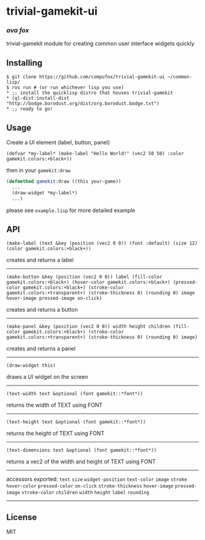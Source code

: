 # trivial-gamekit-ui
### _ava fox_

trivial-gamekit module for creating common user interface widgets quickly

## Installing

```shell
$ git clone https://github.com/compufox/trivial-gamekit-ui ~/common-lisp/
$ ros run # (or run whichever lisp you use)
* ;; install the quicklisp distro that houses trivial-gamekit
* (ql-dist:install-dist "http://bodge.borodust.org/dist/org.borodust.bodge.txt")
* ;; ready to go!
```

## Usage

Create a UI element (label, button, panel)

`(defvar *my-label* (make-label "Hello World!" (vec2 50 50) :color gamekit.colors:+black+))`

then in your `gamekit:draw`

```lisp
(defmethod gamekit:draw ((this your-game))
  ...
  (draw-widget *my-label*)
  ...)
```

please see `example.lisp` for more detailed example

## API

`(make-label (text &key (position (vec2 0 0)) (font :default) (size 12) (color gamekit.colors:+black+))`

creates and returns a label

---

`(make-button &key (position (vec2 0 0)) label (fill-color gamekit.colors:+black+) (hover-color gamekit.colors:+black+) (pressed-color gamekit.colors:+black+) (stroke-color gamekit.colors:+transparent+) (stroke-thickness 0) (rounding 0) image hover-image pressed-image on-click)`

creates and returns a button

---

`(make-panel &key (position (vec2 0 0)) width height children (fill-color gamekit.colors:+black+) (stroke-color gamekit.colors:+transparent+) (stroke-thickness 0) (rounding 0) image)`

creates and returns a panel

---

`(draw-widget this)`

draws a UI widget on the screen

---

`(text-width text &optional (font gamekit::*font*))`

returns the width of TEXT using FONT

---

`(text-height text &optional (font gamekit::*font*))`

returns the height of TEXT using FONT

---

`(text-dimensions text &optional (font gamekit::*font*))`

returns a vec2 of the width and height of TEXT using FONT

---

accessors exported: `text` `size` `widget-position` `text-color` `image` `stroke` `hover-color` `pressed-color` `on-click` `stroke-thickness` `hover-image` `pressed-image` `stroke-color` `children` `width` `height` `label` `rounding`

---

## License

MIT

